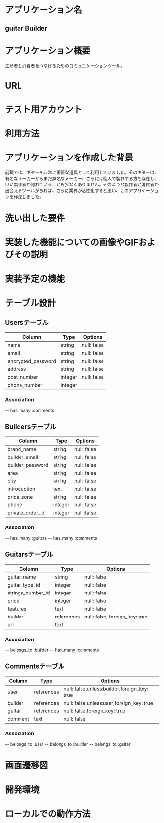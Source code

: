 # アプリケーション名
## guitar Builder
# アプリケーション概要
生産者と消費者をつなげるためのコミュニケーションツール。
# URL

# テスト用アカウント

# 利用方法

# アプリケーションを作成した背景
前職では、ギターを非常に重要な道具として利用していました。そのギターは、有名なメーカーからまだ無名なメーカー、さらには個人で製作する方も存在し、いい製作者が隠れていることも少なくありません。そのような製作者と消費者が出会えるツールがあれば、さらに業界が活性化すると思い、このアプリケーションを作成しました。
# 洗い出した要件

# 実装した機能についての画像やGIFおよびその説明

# 実装予定の機能

# テーブル設計

## Usersテーブル

| Column             | Type    | Options     |
| ------------------ | ------- | ----------- |
| name               | string  | null: false |
| email              | string  | null: false |
| encrypted_password | string  | null: false |
| address            | string  | null: false |
| post_number        | integer | null: false |
| phone_number       | integer |             |

### Association

-- has_many :comments

## Buildersテーブル

| Column             | Type    | Options     |
| ------------------ | ------- | ----------- |
| brand_name         | string  | null: false |
| builder_email      | string  | null: false |
| builder_password   | string  | null: false |
| area               | string  | null: false |
| city               | string  | null: false |
| introduction       | text    | null: false |
| price_zone         | string  | null: false |
| phone              | integer | null: false |
| private_order_id   | integer | null :false |

### Association

-- has_many :guitars
-- has_many :comments

## Guitarsテーブル

| Column            | Type       | Options                        |
| ----------------- | ---------- | ------------------------------ |
| guitar_name       | string     | null: false                    |
| guitar_type_id    | integer    | null: false                    |
| strings_number_id | integer    | null: false                    |
| price             | integer    | null: false                    |
| features          | text       | null: false                    |
| builder           | references | null: false, foreign_key: true |
| url               | text       |                                |

### Association

-- belongs_to :builder
-- has_many :comments

## Commentsテーブル

| Column  | Type       | Options                                      |
| ------- | ---------- | -------------------------------------------- |
| user    | references | null: false,unless:builder,foreign_key: true |
| builder | references | null: false,unless:user,foreign_key: true    |
| guitar  | references | null: false,foreign_key: true                |
| comment | text       | null: false                                  |

### Association

-- belongs_to :user
-- belongs_to :builder
-- belongs_to :guitar

# 画面遷移図

# 開発環境

# ローカルでの動作方法